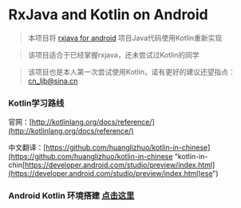 # RxJava and Kotlin on Android


>本项目将 [rxjava for android](https://github.com/cn-ljb/rxjava_for_android "rxjava_for_android") 项目Java代码使用Kotlin重新实现

> 该项目适合于已经掌握rxjava，还未尝试过Kotlin的同学

> 该项目也是本人第一次尝试使用Kotlin，诺有更好的建议还望指点：cn_ljb@sina.cn



### Kotlin学习路线

官网：[http://kotlinlang.org/docs/reference/](http://kotlinlang.org/docs/reference/)

中文翻译：[https://github.com/huanglizhuo/kotlin-in-chinese](https://github.com/huanglizhuo/kotlin-in-chinese "kotlin-in-chin[https://developer.android.com/studio/preview/index.html](https://developer.android.com/studio/preview/index.html)ese")



### Android Kotlin 环境搭建 [点击这里](kotlin2android.md)